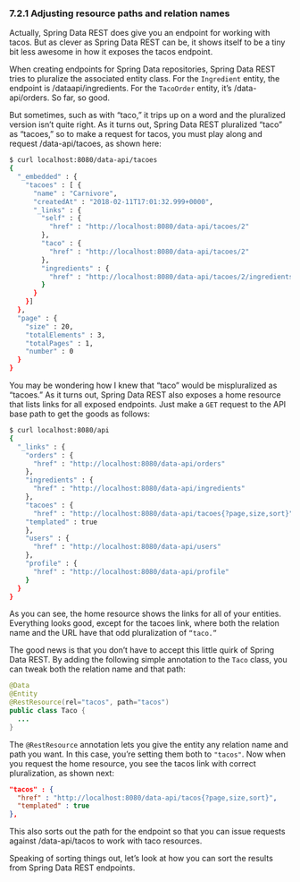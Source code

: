 ### 7.2.1 Adjusting resource paths and relation names

Actually, Spring Data REST does give you an endpoint for working with tacos. But as clever as Spring Data REST can be, it shows itself to be a tiny bit less awesome in how it exposes the tacos endpoint.

When creating endpoints for Spring Data repositories, Spring Data REST tries to pluralize the associated entity class. For the `Ingredient` entity, the endpoint is /dataapi/ingredients. For the `TacoOrder` entity, it’s /data-api/orders. So far, so good.

But sometimes, such as with “taco,” it trips up on a word and the pluralized version isn’t quite right. As it turns out, Spring Data REST pluralized “taco” as “tacoes,” so to make a request for tacos, you must play along and request /data-api/tacoes, as shown here:

```bash
$ curl localhost:8080/data-api/tacoes
{
  "_embedded" : {
    "tacoes" : [ {
      "name" : "Carnivore",
      "createdAt" : "2018-02-11T17:01:32.999+0000",
      "_links" : {
        "self" : {
          "href" : "http://localhost:8080/data-api/tacoes/2"
        },
        "taco" : {
          "href" : "http://localhost:8080/data-api/tacoes/2"
        },
        "ingredients" : {
          "href" : "http://localhost:8080/data-api/tacoes/2/ingredients"
        }
      }
    }]
  },
  "page" : {
    "size" : 20,
    "totalElements" : 3,
    "totalPages" : 1,
    "number" : 0
  }
}
```

You may be wondering how I knew that “taco” would be mispluralized as “tacoes.” As it turns out, Spring Data REST also exposes a home resource that lists links for all exposed endpoints. Just make a `GET` request to the API base path to get the goods as follows:

```bash
$ curl localhost:8080/api
{
  "_links" : {
    "orders" : {
      "href" : "http://localhost:8080/data-api/orders"
    },
    "ingredients" : {
      "href" : "http://localhost:8080/data-api/ingredients"
    },
    "tacoes" : {
      "href" : "http://localhost:8080/data-api/tacoes{?page,size,sort}",
    "templated" : true
    },
    "users" : {
      "href" : "http://localhost:8080/data-api/users"
    },
    "profile" : {
      "href" : "http://localhost:8080/data-api/profile"
    }
  }
}
```

As you can see, the home resource shows the links for all of your entities. Everything looks good, except for the tacoes link, where both the relation name and the URL have that odd pluralization of `“taco.”`

The good news is that you don’t have to accept this little quirk of Spring Data REST. By adding the following simple annotation to the `Taco` class, you can tweak both the relation name and that path:

```java
@Data
@Entity
@RestResource(rel="tacos", path="tacos")
public class Taco {
  ...
}
```

The `@RestResource` annotation lets you give the entity any relation name and path you want. In this case, you’re setting them both to `"tacos"`. Now when you request the home resource, you see the tacos link with correct pluralization, as shown next:

```json
"tacos" : {
  "href" : "http://localhost:8080/data-api/tacos{?page,size,sort}",
  "templated" : true
},
```

This also sorts out the path for the endpoint so that you can issue requests against /data-api/tacos to work with taco resources.

Speaking of sorting things out, let’s look at how you can sort the results from Spring Data REST endpoints.


